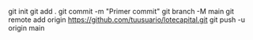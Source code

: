 git init
git add .
git commit -m "Primer commit"
git branch -M main
git remote add origin https://github.com/tuusuario/lotecapital.git
git push -u origin main
